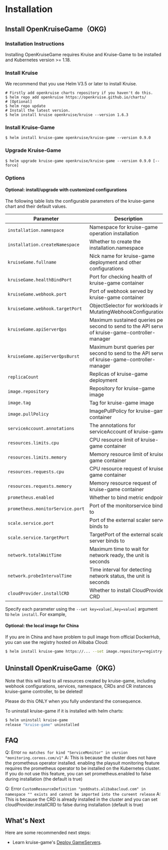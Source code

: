 # Installation

## Install OpenKruiseGame（OKG)

### Installation Instructions

Installing OpenKruiseGame requires Kruise and Kruise-Game to be installed and Kubernetes version >= 1.18.

### Install Kruise

We recommend that you use Helm V3.5 or later to install Kruise.

```shell
# Firstly add openkruise charts repository if you haven't do this.
$ helm repo add openkruise https://openkruise.github.io/charts/
# [Optional]
$ helm repo update
# Install the latest version.
$ helm install kruise openkruise/kruise --version 1.6.3
```

### Install Kruise-Game

```shell
$ helm install kruise-game openkruise/kruise-game --version 0.9.0
```

### Upgrade Kruise-Game

```shell
$ helm upgrade kruise-game openkruise/kruise-game --version 0.9.0 [--force]
```

### Options

#### Optional: install/upgrade with customized configurations

The following table lists the configurable parameters of the kruise-game chart and their default values.

| Parameter                        | Description                                                                                      | Default                          |
|----------------------------------|--------------------------------------------------------------------------------------------------|----------------------------------|
| `installation.namespace`         | Namespace for kruise-game operation installation                                                 | `kruise-game-system`             |
| `installation.createNamespace`   | Whether to create the installation.namespace                                                     | `true`                           |
| `kruiseGame.fullname`            | Nick name for kruise-game deployment and other configurations                                    | `kruise-game-controller-manager` |
| `kruiseGame.healthBindPort`      | Port for checking health of kruise-game container                                                | `8082`                           |
| `kruiseGame.webhook.port`        | Port of webhook served by kruise-game container                                                  | `443`                            |
| `kruiseGame.webhook.targetPort`  | ObjectSelector for workloads in MutatingWebhookConfigurations                                    | `9876`                           |
| `kruiseGame.apiServerQps`        | Maximum sustained queries per second to send to the API server of kruise-game-controller-manager | `5`                              |
| `kruiseGame.apiServerQpsBurst`   | Maximum burst queries per second to send to the API server of kruise-game-controller-manager     | `10`                             |
| `replicaCount`                   | Replicas of kruise-game deployment                                                               | `1`                              |
| `image.repository`               | Repository for kruise-game image                                                                 | `openkruise/kruise-game-manager` |
| `image.tag`                      | Tag for kruise-game image                                                                        | `v0.9.0`                         |
| `image.pullPolicy`               | ImagePullPolicy for kruise-game container                                                        | `Always`                         |
| `serviceAccount.annotations`     | The annotations for serviceAccount of kruise-game                                                | ` `                              |
| `resources.limits.cpu`           | CPU resource limit of kruise-game container                                                      | `500m`                           |
| `resources.limits.memory`        | Memory resource limit of kruise-game container                                                   | `1Gi`                            |
| `resources.requests.cpu`         | CPU resource request of kruise-game container                                                    | `10m`                            |
| `resources.requests.memory`      | Memory resource request of kruise-game container                                                 | `64Mi`                           |
| `prometheus.enabled`             | Whether to bind metric endpoint                                                                  | `true`                           |
| `prometheus.monitorService.port` | Port of the monitorservice bind to                                                               | `8080`                           |
| `scale.service.port`             | Port of the external scaler server binds to                                                      | `6000`                           |
| `scale.service.targetPort`       | TargetPort of the external scaler server binds to                                                | `6000`                           |
| `network.totalWaitTime`          | Maximum time to wait for network ready, the unit is seconds                                      | `60`                             |
| `network.probeIntervalTime`      | Time interval for detecting network status, the unit is seconds                                  | `5`                              |
| `cloudProvider.installCRD`       | Whether to install CloudProvider CRD                                                             | `true`                           |

Specify each parameter using the `--set key=value[,key=value]` argument to `helm install`. For example,

#### Optional: the local image for China

If you are in China and have problem to pull image from official DockerHub, you can use the registry hosted on Alibaba Cloud:

```bash
$ helm install kruise-game https://... --set image.repository=registry-cn-hangzhou.ack.aliyuncs.com/acs/kruise-game-manager
```

## Uninstall OpenKruiseGame（OKG）

Note that this will lead to all resources created by kruise-game, including webhook configurations, services, namespace, CRDs and CR instances kruise-game controller, to be deleted!

Please do this ONLY when you fully understand the consequence.

To uninstall kruise-game if it is installed with helm charts:

```bash
$ helm uninstall kruise-game
release "kruise-game" uninstalled
```

## FAQ

Q: Error `no matches for kind "ServiceMonitor" in version "monitoring.coreos.com/v1"`
A: This is because the cluster does not have the prometheus operator installed. enabling the playsuit monitoring feature requires the prometheus operator to be installed on the Kubernetes cluster. If you do not use this feature, you can set prometheus.enabled to false during installation (the default is true)

Q: Error `CustomResourceDefinition "poddnats.alibabacloud.com" in namespace "" exists and cannot be imported into the cureent release`
A: This is because the CRD is already installed in the cluster and you can set cloudProvider.installCRD to false during installation (default is true)

## What's Next
Here are some recommended next steps:
- Learn kruise-game's [Deploy GameServers](user-manuals/deploy-gameservers.md).
